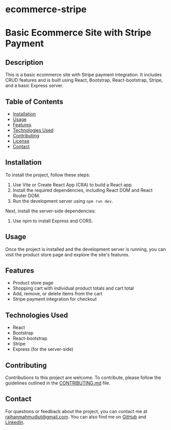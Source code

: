 # ecommerce-stripe

# Basic Ecommerce Site with Stripe Payment



## Description

This is a basic ecommerce site with Stripe payment integration. It includes CRUD features and is built using React, Bootstrap, React-bootstrap, Stripe, and a basic Express server.

## Table of Contents

- [Installation](#installation)
- [Usage](#usage)
- [Features](#features)
- [Technologies Used](#technologies-used)
- [Contributing](#contributing)
- [License](#license)
- [Contact](#contact)

## Installation

To install the project, follow these steps:

1. Use Vite or Create React App (CRA) to build a React app.
2. Install the required dependencies, including React DOM and React Router DOM.
3. Run the development server using `npm run dev`.

Next, install the server-side dependencies:

1. Use npm to install Express and CORS.

## Usage

Once the project is installed and the development server is running, you can visit the product store page and explore the site's features.

## Features

- Product store page
- Shopping cart with individual product totals and cart total
- Add, remove, or delete items from the cart
- Stripe payment integration for checkout

## Technologies Used

- React
- Bootstrap
- React-bootstrap
- Stripe
- Express (for the server-side)

## Contributing

Contributions to this project are welcome. To contribute, please follow the guidelines outlined in the [CONTRIBUTING.md](CONTRIBUTING.md) file.



## Contact

For questions or feedback about the project, you can contact me at [raihanmahmudiut@gmail.com](mailto:raihanmahmudiut@gmail.com). You can also find me on [GitHub](https://github.com/raihanmahmudiut) and [LinkedIn](https://www.linkedin.com/in/raihanmahdmudiut/).
